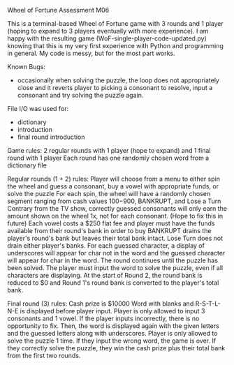 Wheel of Fortune Assessment M06

This is a terminal-based Wheel of Fortune game with 3 rounds and 1 player (hoping to expand to 3 players eventually with more experience).
I am happy with the resulting game (WoF-single-player-code-updated.py) knowing that this is my very first experience with Python and programming in general.
My code is messy, but for the most part works.

Known Bugs:
- occasionally when solving the puzzle, the loop does not appropriately close and it reverts player to picking a consonant
   to resolve, input a consonant and try solving the puzzle again.

File I/O was used for:
- dictionary
- introduction
- final round introduction

Game rules:
2 regular rounds with 1 player (hope to expand) and 1 final round with 1 player
Each round has one randomly chosen word from a dictionary file

Regular rounds (1 + 2) rules:
Player will choose from a menu to either spin the wheel and guess a consonant, buy a vowel with appropriate funds, or solve the puzzle
For each spin, the wheel will have a randomly chosen segment ranging from cash values $100-$900, BANKRUPT, and Lose a Turn
Contrary from the TV show, correctly guessed consonants will only earn the amount shown on the wheel 1x, not for each consonant. (Hope to fix this in future)
Each vowel costs a $250 flat fee and player must have the funds available from their round's bank in order to buy
BANKRUPT drains the player's round's bank but leaves their total bank intact.
Lose Turn does not drain either player's banks.
For each guessed character, a display of underscores will appear for char not in the word and the guessed character will appear for char in the word.
The round continues until the puzzle has been solved. The player must input the word to solve the puzzle, even if all characters are displaying. 
At the start of Round 2, the round bank is reduced to $0 and Round 1's round bank is converted to the player's total bank.

Final round (3) rules:
Cash prize is $10000
Word with blanks and R-S-T-L-N-E is displayed before player input.
Player is only allowed to input 3 consonants and 1 vowel. If the player inputs incorrectly, there is no opportunity to fix.
Then, the word is displayed again with the given letters and the guessed letters along with underscores.
Player is only allowed to solve the puzzle 1 time. If they input the wrong word, the game is over. If they correctly solve the puzzle, they win the cash prize plus their total bank from the first two rounds.



